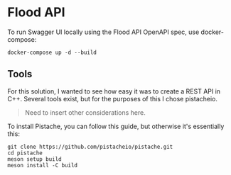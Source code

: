 # Flood API

To run Swagger UI locally using the Flood API OpenAPI spec, use docker-compose:
```shell
docker-compose up -d --build
```

## Tools
For this solution, I wanted to see how easy it was to create a REST API in C++. Several 
tools exist, but for the purposes of this I chose pistacheio.

> Need to insert other considerations here.

To install Pistache, you can follow this guide, but otherwise it's essentially this:
```shell
git clone https://github.com/pistacheio/pistache.git
cd pistache
meson setup build
meson install -C build
```